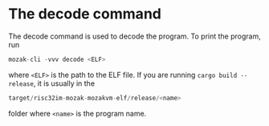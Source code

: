 # The decode command

The decode command is used to decode the program. To print the program, run

```rust
mozak-cli -vvv decode <ELF>
```

where `<ELF>` is the path to the ELF file. If you are running `cargo build --release`, it is usually in the

```rust
target/risc32im-mozak-mozakvm-elf/release/<name>
```

folder where `<name>` is the program name.